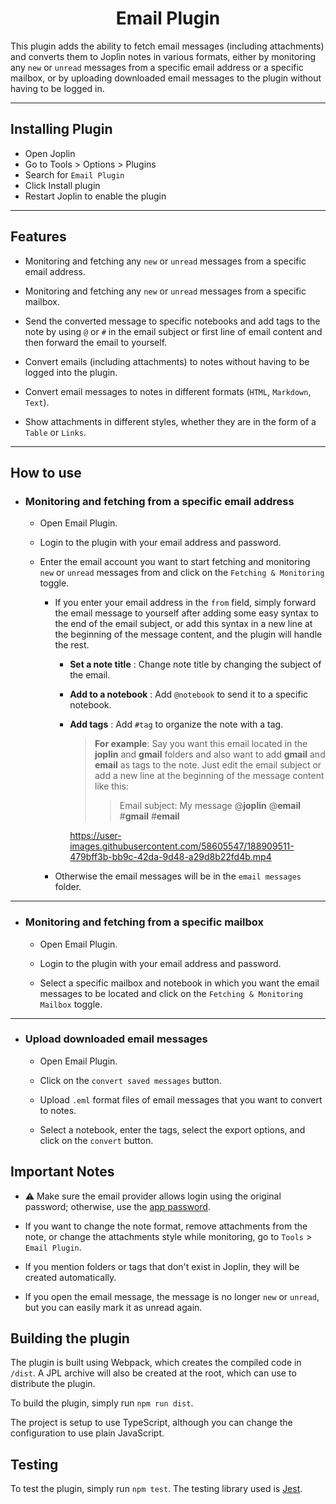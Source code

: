 <h1 align = "center" > Email Plugin </h1>

This plugin adds the ability to fetch email messages (including attachments) and converts them to Joplin notes in various formats, either by monitoring any `new` or `unread` messages from a specific email address or a specific mailbox, or by uploading downloaded email messages to the plugin without having to be logged in.

***

## Installing Plugin

- Open Joplin
- Go to Tools > Options > Plugins
- Search for `Email Plugin`
- Click Install plugin
- Restart Joplin to enable the plugin

***

## Features

- Monitoring and fetching any `new` or `unread` messages from a specific email address.

- Monitoring and fetching any `new` or `unread` messages from a specific mailbox.

- Send the converted message to specific notebooks and add tags to the note by using `@` or `#` in the email subject or first line of email content and then forward the email to yourself.

- Convert emails (including attachments) to notes without having to be logged into the plugin.

- Convert email messages to notes in different formats (`HTML`, `Markdown`, `Text`).

- Show attachments in different styles, whether they are in the form of a `Table` or `Links`.

***

## How to use

- ### Monitoring and fetching from a specific email address

  - Open Email Plugin.

  - Login to the plugin with your email address and password.

  - Enter the email account you want to start fetching and monitoring `new` or `unread` messages from and click on the `Fetching & Monitoring` toggle.

    - If you enter your email address in the `from` field, simply forward the email message to yourself after adding some easy syntax to the end of the email subject, or add this syntax in a new line at the beginning of the message content, and the plugin will handle the rest.

      - **Set a note title** : Change note title by changing the subject of the email.
      - **Add to a notebook** : Add `@notebook` to send it to a specific notebook.
      - **Add tags** : Add `#tag` to organize the note with a tag.

        > **For example**: Say you want this email located in the **joplin** and **gmail** folders and also want to add **gmail** and **email** as tags to the note. Just edit the email subject or add a new line at the beginning of the message content like this:
        >>Email subject: My message @**joplin** @**email** #**gmail** #**email**
        
        https://user-images.githubusercontent.com/58605547/188909511-479bff3b-bb9c-42da-9d48-a29d8b22fd4b.mp4
        
    - Otherwise the email messages will be in the `email messages` folder.

***

- ### Monitoring and fetching from a specific mailbox

  - Open Email Plugin.

  - Login to the plugin with your email address and password.

  - Select a specific mailbox and notebook in which you want the email messages to be located and click on the `Fetching & Monitoring Mailbox` toggle.

***

- ### Upload downloaded email messages

  - Open Email Plugin.

  - Click on the `convert saved messages` button.
  
  - Upload `.eml` format files of email messages that you want to convert to notes.

  - Select a notebook, enter the tags, select the export options, and click on the `convert` button.

## Important Notes

- ⚠️ Make sure the email provider allows login using the original password; otherwise, use the [app password](https://support.google.com/accounts/answer/185833?hl=en#:~:text=Create%20%26%20use%20App%20Passwords).

- If you want to change the note format, remove attachments from the note, or change the attachments style while monitoring, go to `Tools` > `Email Plugin`.

- If you mention folders or tags that don't exist in Joplin, they will be created automatically.

- If you open the email message, the message is no longer `new` or `unread`, but you can easily mark it as unread again.

## Building the plugin

The plugin is built using Webpack, which creates the compiled code in `/dist`. A JPL archive will also be created at the root, which can use to distribute the plugin.

To build the plugin, simply run `npm run dist`.

The project is setup to use TypeScript, although you can change the configuration to use plain JavaScript.

## Testing

To test the plugin, simply run `npm test`. The testing library used is [Jest](https://jestjs.io/).
